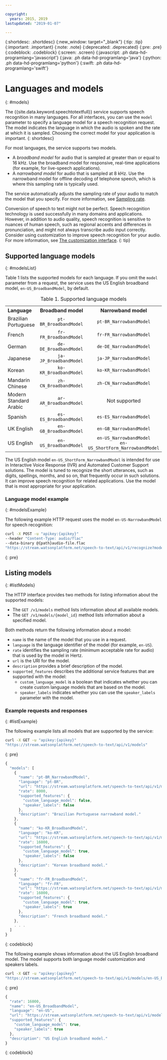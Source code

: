 ```yaml
---

copyright:
  years: 2015, 2019
lastupdated: "2019-01-07"

---
```


{:shortdesc: .shortdesc}
{:new_window: target="_blank"}
{:tip: .tip}
{:important: .important}
{:note: .note}
{:deprecated: .deprecated}
{:pre: .pre}
{:codeblock: .codeblock}
{:screen: .screen}
{:javascript: .ph data-hd-programlang='javascript'}
{:java: .ph data-hd-programlang='java'}
{:python: .ph data-hd-programlang='python'}
{:swift: .ph data-hd-programlang='swift'}

# Languages and models
{: #models}

The {{site.data.keyword.speechtotextfull}} service supports speech recognition in many languages. For all interfaces, you can use the `model` parameter to specify a language model for a speech recognition request. The model indicates the language in which the audio is spoken and the rate at which it is sampled. Choosing the correct model for your application is important.
{: shortdesc}

For most languages, the service supports two models.

-   A *broadband model* for audio that is sampled at greater than or equal to 16 kHz. Use the broadband model for responsive, real-time applications (for example, for live-speech applications).
-   A *narrowband model* for audio that is sampled at 8 kHz. Use the narrowband model for offline decoding of telephone speech, which is where this sampling rate is typically used.

The service automatically adjusts the sampling rate of your audio to match the model that you specify. For more information, see [Sampling rate](/docs/services/speech-to-text/audio-formats.html#samplingRate).

Conversion of speech to text might not be perfect. Speech recognition technology is used successfully in many domains and applications. However, in addition to audio quality, speech recognition is sensitive to nuances of human speech, such as regional accents and differences in pronunciation, and might not always transcribe audio input correctly. Consider using customization to improve speech recognition for your audio. For more information, see [The customization interface](/docs/services/speech-to-text/custom.html).
{: tip}

## Supported language models
{: #modelsList}

Table 1 lists the supported models for each language. If you omit the `model` parameter from a request, the service uses the US English broadband model, `en-US_BroadbandModel`, by default.

<table>
  <caption>Table 1. Supported language models</caption>
  <tr>
    <th style="text-align:left">Language</th>
    <th style="text-align:center">Broadband model</th>
    <th style="text-align:center">Narrowband model</th>
  </tr>
  <tr>
    <td>Brazilian Portuguese</td>
    <td style="text-align:center"><code>pt-BR_BroadbandModel</code></td>
    <td style="text-align:center"><code>pt-BR_NarrowbandModel</code></td>
  </tr>
  <tr>
    <td>French</td>
    <td style="text-align:center"><code>fr-FR_BroadbandModel</code></td>
    <td style="text-align:center"><code>fr-FR_NarrowbandModel</code></td>
  </tr>
  <tr>
    <td>German</td>
    <td style="text-align:center"><code>de-DE_BroadbandModel</code></td>
    <td style="text-align:center"><code>de-DE_NarrowbandModel</code></td>
  </tr>
  <tr>
    <td>Japanese</td>
    <td style="text-align:center"><code>ja-JP_BroadbandModel</code></td>
    <td style="text-align:center"><code>ja-JP_NarrowbandModel</code></td>
  </tr>
  <tr>
    <td>Korean</td>
    <td style="text-align:center"><code>ko-KR_BroadbandModel</code></td>
    <td style="text-align:center"><code>ko-KR_NarrowbandModel</code></td>
  </tr>
  <tr>
    <td>Mandarin Chinese</td>
    <td style="text-align:center"><code>zh-CN_BroadbandModel</code></td>
    <td style="text-align:center"><code>zh-CN_NarrowbandModel</code></td>
  </tr>
  <tr>
    <td>Modern Standard Arabic</td>
    <td style="text-align:center"><code>ar-AR_BroadbandModel</code></td>
    <td style="text-align:center">Not supported</td>
  </tr>
  <tr>
    <td>Spanish</td>
    <td style="text-align:center"><code>es-ES_BroadbandModel</code></td>
    <td style="text-align:center"><code>es-ES_NarrowbandModel</code></td>
  </tr>
  <tr>
    <td>UK English</td>
    <td style="text-align:center"><code>en-GB_BroadbandModel</code></td>
    <td style="text-align:center"><code>en-GB_NarrowbandModel</code></td>
  </tr>
  <tr>
    <td>US English</td>
    <td style="text-align:center"><code>en-US_BroadbandModel</code></td>
    <td style="text-align:center"><code>en-US_NarrowbandModel</code></br>
      <code>en-US_ShortForm_NarrowbandModel</code></td>
  </tr>
</table>

The US English model `en-US_ShortForm_NarrowbandModel` is intended for use in Interactive Voice Response (IVR) and Automated Customer Support solutions. The model is tuned to recognize the short utterances, such as digits, spellings, months, and so on, that frequently occur in such solutions. It can improve speech recognition for related applications. Use the model that is most appropriate for your application.

### Language model example
{: #modelsExample}

The following example HTTP request uses the model `en-US-NarrowbandModel` for speech recognition:

```bash
curl -X POST -u "apikey:{apikey}"
--header "Content-Type: audio/flac"
--data-binary @{path}audio-file.flac
"https://stream.watsonplatform.net/speech-to-text/api/v1/recognize?model=en-US_NarrowbandModel"
```
{: pre}

## Listing models
{: #listModels}

The HTTP interface provides two methods for listing information about the supported models:

-   The `GET /v1/models` method lists information about all available models.
-   The `GET /v1/models/{model_id}` method lists information about a specified model.

Both methods return the following information about a model:

-   `name` is the name of the model that you use in a request.
-   `language` is the language identifier of the model (for example, `en-US`).
-   `rate` identifies the sampling rate (minimum acceptable rate for audio) that is used by the model in Hertz.
-   `url` is the URI for the model.
-   `description` provides a brief description of the model.
-   `supported_features` describes the additional service features that are supported with the model:
    -   `custom_language_model` is a boolean that indicates whether you can create custom language models that are based on the model.
    -   `speaker_labels` indicates whether you can use the `speaker_labels` parameter with the model.

### Example requests and responses
{: #listExample}

The following example lists all models that are supported by the service:

```bash
curl -X GET -u "apikey:{apikey}"
"https://stream.watsonplatform.net/speech-to-text/api/v1/models"
```
{: pre}

```javascript
{
  "models": [
    {
      "name": "pt-BR_NarrowbandModel",
      "language": "pt-BR",
      "url": "https://stream.watsonplatform.net/speech-to-text/api/v1/models/pt-BR_NarrowbandModel",
      "rate": 8000,
      "supported_features": {
        "custom_language_model": false,
        "speaker_labels": false
      },
      "description": "Brazilian Portuguese narrowband model."
    },
    {
      "name": "ko-KR_BroadbandModel",
      "language": "ko-KR",
      "url": "https://stream.watsonplatform.net/speech-to-text/api/v1/models/ko-KR_BroadbandModel",
      "rate": 16000,
      "supported_features": {
        "custom_language_model": true,
        "speaker_labels": false
      },
      "description": "Korean broadband model."
    },
    {
      "name": "fr-FR_BroadbandModel",
      "language": "fr-FR",
      "url": "https://stream.watsonplatform.net/speech-to-text/api/v1/models/fr-FR_BroadbandModel",
      "rate": 16000,
      "supported_features": {
        "custom_language_model": true,
        "speaker_labels": true
      },
      "description": "French broadband model."
    },
    . . .
  ]
}
```
{: codeblock}

The following example shows information about the US English broadband model. The model supports both language model customization and speakers labels.

```bash
curl -X GET -u "apikey:{apikey}"
"https://stream.watsonplatform.net/speech-to-text/api/v1/models/en-US_BroadbandModel"
```
{: pre}

```javascript
{
  "rate": 16000,
  "name": "en-US_BroadbandModel",
  "language": "en-US",
  "url": "https://stream.watsonplatform.net/speech-to-text/api/v1/models/en-US_BroadbandModel",
  "supported_features": {
    "custom_language_model": true,
    "speaker_labels": true
  },
  "description": "US English broadband model."
}
```
{: codeblock}
